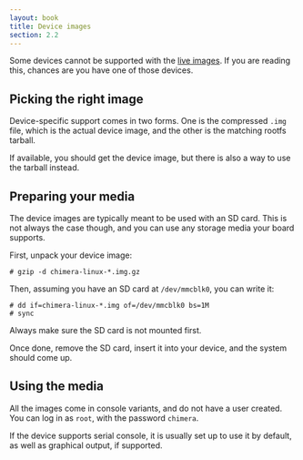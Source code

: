 ```yaml
---
layout: book
title: Device images
section: 2.2
---
```


Some devices cannot be supported with the [live images](/docs/installation/live).
If you are reading this, chances are you have one of those devices.

## Picking the right image

Device-specific support comes in two forms. One is the compressed `.img` file,
which is the actual device image, and the other is the matching rootfs tarball.

If available, you should get the device image, but there is also a way to use
the tarball instead.

## Preparing your media

The device images are typically meant to be used with an SD card. This
is not always the case though, and you can use any storage media your
board supports.

First, unpack your device image:

```
# gzip -d chimera-linux-*.img.gz
```

Then, assuming you have an SD card at `/dev/mmcblk0`, you can write it:

```
# dd if=chimera-linux-*.img of=/dev/mmcblk0 bs=1M
# sync
```

Always make sure the SD card is not mounted first.

Once done, remove the SD card, insert it into your device, and the system
should come up.

## Using the media

All the images come in console variants, and do not have a user created.
You can log in as `root`, with the password `chimera`.

If the device supports serial console, it is usually set up to use it
by default, as well as graphical output, if supported.
